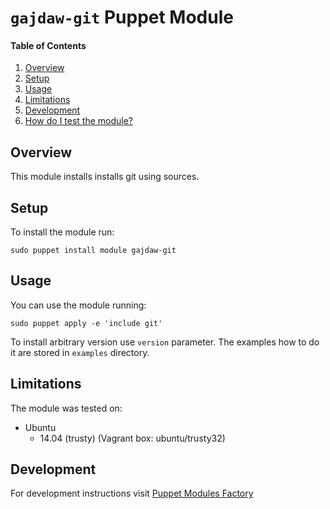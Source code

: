# `gajdaw-git` Puppet Module

#### Table of Contents

1. [Overview](#overview)
2. [Setup](#setup)
3. [Usage](#usage)
4. [Limitations](#limitations)
5. [Development](#development)
6. [How do I test the module?](#how-do-i-test-the-module)

## Overview

This module installs installs git using sources.

## Setup

To install the module run:

    sudo puppet install module gajdaw-git

## Usage

You can use the module running:

    sudo puppet apply -e 'include git'

To install arbitrary version use `version` parameter.
The examples how to do it are stored in `examples` directory.



## Limitations

The module was tested on:

* Ubuntu
  - 14.04 (trusty) (Vagrant box: ubuntu/trusty32)

## Development

For development instructions visit
[Puppet Modules Factory](https://github.com/puppet-by-examples/puppet-modules-factory)

